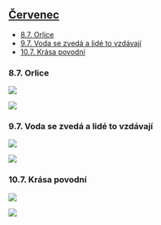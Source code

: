 ## [Červenec](2021.md)   

- [8.7. Orlice](#87-orlice)
- [9.7. Voda se zvedá a lidé to vzdávají](#97-voda-se-zvedá-a-lidé-to-vzdávají)
- [10.7. Krása povodní](#107-krása-povodní)

### 8.7. Orlice

<a href="../images/2021_july/8_1.jpg" target="_blank"><img src="../images/thumbnails/2021_july/8_1.jpg"></a>

<a href="../images/2021_july/8_2.jpg" target="_blank"><img src="../images/thumbnails/2021_july/8_2.jpg"></a>

### 9.7. Voda se zvedá a lidé to vzdávají

<a href="../images/2021_july/9_1.jpg" target="_blank"><img src="../images/thumbnails/2021_july/9_1.jpg"></a>

<a href="../images/2021_july/9_2.jpg" target="_blank"><img src="../images/thumbnails/2021_july/9_2.jpg"></a>

### 10.7. Krása povodní

<a href="../images/2021_july/10_1.jpg" target="_blank"><img src="../images/thumbnails/2021_july/10_1.jpg"></a>

<a href="../images/2021_july/10_2.jpg" target="_blank"><img src="../images/thumbnails/2021_july/10_2.jpg"></a>

